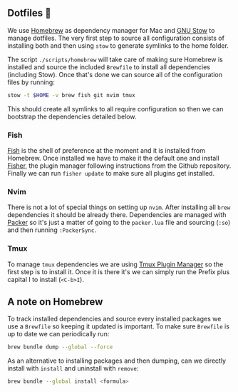 ## Dotfiles 🏡

We use [Homebrew](https://brew.sh/) as dependency manager for Mac and [GNU Stow](https://www.gnu.org/software/stow/) to manage dotfiles. The very first step to source all configuration consists of installing both and then using `stow` to generate symlinks to the home folder.

The script `./scripts/homebrew` will take care of making sure Homebrew is installed and source the included `Brewfile` to install all dependencies (including Stow). Once that's done we can source all of the configuration files by running:

```bash
stow -t $HOME -v brew fish git nvim tmux
```

This should create all symlinks to all require configuration so then we can bootstrap the dependencies detailed below.

### Fish

[Fish](https://github.com/fish-shell/fish-shell) is the shell of preference at the moment and it is installed from Homebrew. Once installed we have to make it the default one and install [Fisher](https://github.com/jorgebucaran/fisher), the plugin manager following instructions from the Github repository. Finally we can run `fisher update` to make sure all plugins get installed.

### Nvim

There is not a lot of special things on setting up `nvim`. After installing all `brew` dependencies it should be already there. Dependencies are managed with [Packer]() so it's just a matter of going to the `packer.lua` file and sourcing (`:so`) and then running `:PackerSync`.

### Tmux

To manage `tmux` dependencies we are using [Tmux Plugin Manager](https://github.com/tmux-plugins/tpm) so the first step is to install it. Once it is there it's we can simply run the Prefix plus capital I to install (`<C-b>I`).

## A note on Homebrew

To track installed dependencies and source every installed packages we use a `Brewfile` so keeping it updated is important. To make sure `Brewfile` is up to date we can periodically run:

```bash
brew bundle dump --global --force
```

As an alternative to installing packages and then dumping, can we directly install with `install` and uninstall with `remove`:

```bash
brew bundle --global install <formula>
```
